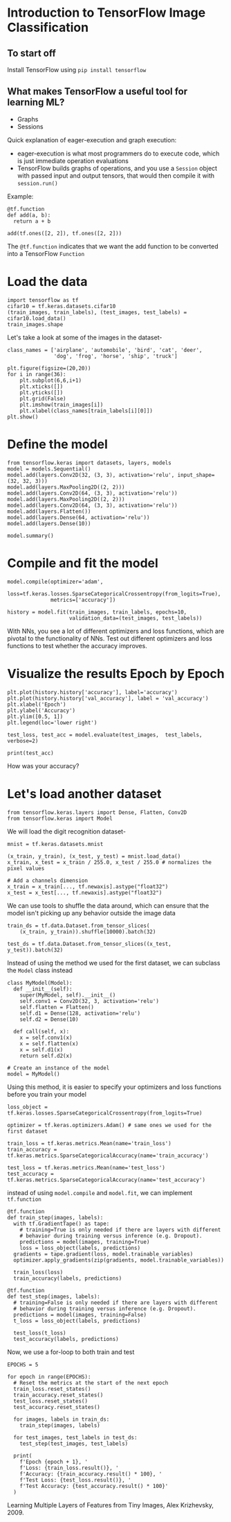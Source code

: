# Introduction to TensorFlow Image Classification

## To start off

Install TensorFlow using `pip install tensorflow`

## What makes TensorFlow a useful tool for learning ML?

- Graphs
- Sessions

Quick explanation of eager-execution and graph execution:
- eager-execution is what most programmers do to execute code, which is just immediate operation evaluations
- TensorFlow builds graphs of operations, and you use a ``Session`` object with passed input and output tensors, that would then compile it with ``session.run()``

Example:
```
@tf.function
def add(a, b):
  return a + b

add(tf.ones([2, 2]), tf.ones([2, 2]))
```

The `@tf.function` indicates that we want the add function to be converted into a TensorFlow `Function`



# Load the data

```
import tensorflow as tf
cifar10 = tf.keras.datasets.cifar10
(train_images, train_labels), (test_images, test_labels) = cifar10.load_data()
train_images.shape
```

Let's take a look at some of the images in the dataset-
```
class_names = ['airplane', 'automobile', 'bird', 'cat', 'deer',
               'dog', 'frog', 'horse', 'ship', 'truck']

plt.figure(figsize=(20,20))
for i in range(36):
    plt.subplot(6,6,i+1)
    plt.xticks([])
    plt.yticks([])
    plt.grid(False)
    plt.imshow(train_images[i])
    plt.xlabel(class_names[train_labels[i][0]])
plt.show()
```

# Define the model

```
from tensorflow.keras import datasets, layers, models
model = models.Sequential()
model.add(layers.Conv2D(32, (3, 3), activation='relu', input_shape=(32, 32, 3)))
model.add(layers.MaxPooling2D((2, 2)))
model.add(layers.Conv2D(64, (3, 3), activation='relu'))
model.add(layers.MaxPooling2D((2, 2)))
model.add(layers.Conv2D(64, (3, 3), activation='relu'))
model.add(layers.Flatten())
model.add(layers.Dense(64, activation='relu'))
model.add(layers.Dense(10))

model.summary()
```


# Compile and fit the model

```
model.compile(optimizer='adam',
              loss=tf.keras.losses.SparseCategoricalCrossentropy(from_logits=True),
              metrics=['accuracy'])

history = model.fit(train_images, train_labels, epochs=10, 
                    validation_data=(test_images, test_labels))
```

With NNs, you see a lot of different optimizers and loss functions, which are pivotal to the functionality of NNs. Test out different optimizers and loss functions to test whether the accuracy improves.

# Visualize the results Epoch by Epoch

```
plt.plot(history.history['accuracy'], label='accuracy')
plt.plot(history.history['val_accuracy'], label = 'val_accuracy')
plt.xlabel('Epoch')
plt.ylabel('Accuracy')
plt.ylim([0.5, 1])
plt.legend(loc='lower right')

test_loss, test_acc = model.evaluate(test_images,  test_labels, verbose=2)
```

```
print(test_acc)
```

How was your accuracy? 

# Let's load another dataset

```
from tensorflow.keras.layers import Dense, Flatten, Conv2D
from tensorflow.keras import Model
```

We will load the digit recognition dataset-
```
mnist = tf.keras.datasets.mnist

(x_train, y_train), (x_test, y_test) = mnist.load_data()
x_train, x_test = x_train / 255.0, x_test / 255.0 # normalizes the pixel values

# Add a channels dimension
x_train = x_train[..., tf.newaxis].astype("float32")
x_test = x_test[..., tf.newaxis].astype("float32")
```

We can use tools to shuffle the data around, which can ensure that the model isn't picking up any behavior outside the image data

```
train_ds = tf.data.Dataset.from_tensor_slices(
    (x_train, y_train)).shuffle(10000).batch(32)

test_ds = tf.data.Dataset.from_tensor_slices((x_test, y_test)).batch(32)
```

Instead of using the method we used for the first dataset, we can subclass the  `Model` class instead

```
class MyModel(Model):
  def __init__(self):
    super(MyModel, self).__init__()
    self.conv1 = Conv2D(32, 3, activation='relu')
    self.flatten = Flatten()
    self.d1 = Dense(128, activation='relu')
    self.d2 = Dense(10)

  def call(self, x):
    x = self.conv1(x)
    x = self.flatten(x)
    x = self.d1(x)
    return self.d2(x)

# Create an instance of the model
model = MyModel()
```

Using this method, it is easier to specify your optimizers and loss functions before you train your model

```
loss_object = tf.keras.losses.SparseCategoricalCrossentropy(from_logits=True)

optimizer = tf.keras.optimizers.Adam() # same ones we used for the first dataset
```

```
train_loss = tf.keras.metrics.Mean(name='train_loss')
train_accuracy = tf.keras.metrics.SparseCategoricalAccuracy(name='train_accuracy')

test_loss = tf.keras.metrics.Mean(name='test_loss')
test_accuracy = tf.keras.metrics.SparseCategoricalAccuracy(name='test_accuracy')
```

instead of using `model.compile` and `model.fit`, we can implement `tf.function`

```
@tf.function
def train_step(images, labels):
  with tf.GradientTape() as tape:
    # training=True is only needed if there are layers with different
    # behavior during training versus inference (e.g. Dropout).
    predictions = model(images, training=True)
    loss = loss_object(labels, predictions)
  gradients = tape.gradient(loss, model.trainable_variables)
  optimizer.apply_gradients(zip(gradients, model.trainable_variables))

  train_loss(loss)
  train_accuracy(labels, predictions)
```

```
@tf.function
def test_step(images, labels):
  # training=False is only needed if there are layers with different
  # behavior during training versus inference (e.g. Dropout).
  predictions = model(images, training=False)
  t_loss = loss_object(labels, predictions)

  test_loss(t_loss)
  test_accuracy(labels, predictions)
```


Now, we use a for-loop to both train and test
```
EPOCHS = 5

for epoch in range(EPOCHS):
  # Reset the metrics at the start of the next epoch
  train_loss.reset_states()
  train_accuracy.reset_states()
  test_loss.reset_states()
  test_accuracy.reset_states()

  for images, labels in train_ds:
    train_step(images, labels)

  for test_images, test_labels in test_ds:
    test_step(test_images, test_labels)

  print(
    f'Epoch {epoch + 1}, '
    f'Loss: {train_loss.result()}, '
    f'Accuracy: {train_accuracy.result() * 100}, '
    f'Test Loss: {test_loss.result()}, '
    f'Test Accuracy: {test_accuracy.result() * 100}'
  )
```








Learning Multiple Layers of Features from Tiny Images, Alex Krizhevsky, 2009.
